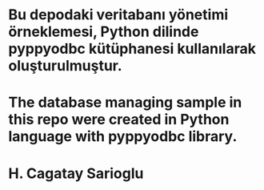 # Bu depodaki veritabanı yönetimi örneklemesi, Python dilinde pyppyodbc kütüphanesi kullanılarak oluşturulmuştur.
# The database managing sample in this repo were created in Python language with pyppyodbc library.
# H. Cagatay Sarioglu
